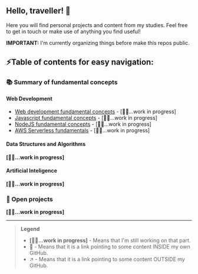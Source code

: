 ## Hello, traveller! 👋

Here you will find personal projects and content from my studies.
Feel free to get in touch or make use of anything you find useful!

**IMPORTANT:** I'm currently organizing things before make this repos public.

## ⚡Table of contents for easy navigation:

### 📚 Summary of fundamental concepts
#### Web Development
- [Web development fundamental concepts](https://github.com/techno-canvas/concepts-web-development) - [👷‍♂️...work in progress]
- [Javascript fundamental concepts](https://github.com/techno-canvas/concepts-javascript) - [👷‍♂️...work in progress]
- [NodeJS fundamental concepts](https://github.com/techno-canvas/concepts-nodejs) - [👷‍♂️...work in progress]
- [AWS Serverless fundamentals](https://github.com/techno-canvas/concepts-aws-serverless) - [👷‍♂️...work in progress]

#### Data Structures and Algorithms
  **[👷‍♂️...work in progress]**

#### Artificial Inteligence
  **[👷‍♂️...work in progress]**
  
### 💼 Open projects
  **[👷‍♂️...work in progress]**

---

> **Legend**
> - **[👷‍♂️...work in progress]** - Means that I'm still working on that part.
> - 🔗 - Means that it is a link pointing to some content INSIDE my own GitHub.
> - ↗️ - Means that it is a link pointing to some content OUTSIDE my GitHub.

